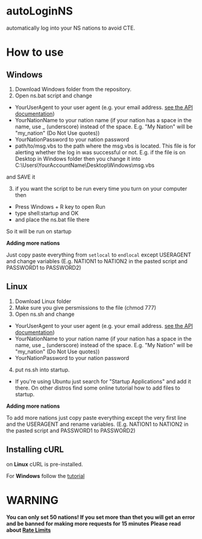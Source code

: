 # autoLoginNS
automatically log into your NS nations to avoid CTE.

# How to use

## Windows

1) Download Windows folder from the repository.
2) Open ns.bat script and change 
  
* YourUserAgent to your user agent (e.g. your email address. [see the API documentation](https://www.nationstates.net/pages/api.html#terms))
* YourNationName to your nation name (if your nation has a space in the name, use _ (underscore) instead of the space. E.g. "My Nation" will be "my_nation" (Do Not Use quotes))
* YourNationPassword to your nation password
* path/to/msg.vbs to the path where the msg.vbs is located. This file is for alerting whether the log in was successful or not. E.g. if the file is on Desktop in Windows folder then you change it into C:\Users\YourAccountName\Desktop\Windows\msg.vbs

and SAVE it

3) if you want the script to be run every time you turn on your computer then 

* Press Windows + R key to open Run
* type shell:startup and OK
* and place the ns.bat file there

So it will be run on startup


**Adding more nations**

Just copy paste everything from ```setlocal``` to ```endlocal``` except USERAGENT and change variables (E.g. NATION1 to NATION2 in the pasted script and PASSWORD1 to PASSWORD2)


## Linux

1) Download Linux folder
2) Make sure you give persmissions to the file (chmod 777)
3) Open ns.sh and change

* YourUserAgent to your user agent (e.g. your email address. [see the API documentation](https://www.nationstates.net/pages/api.html#terms))
* YourNationName to your nation name (if your nation has a space in the name, use _ (underscore) instead of the space. E.g. "My Nation" will be "my_nation" (Do Not Use quotes))
* YourNationPassword to your nation password

4) put ns.sh into startup.

* If you're using Ubuntu just search for "Startup Applications" and add it there. On other distros find some online tutorial how to add files to startup.

**Adding more nations**

To add more nations just copy paste everything except the very first line and the USERAGENT and rename variables. (E.g. NATION1 to NATION2 in the pasted script and PASSWORD1 to PASSWORD2)


## Installing cURL

on **Linux** cURL is pre-installed.

For **Windows** follow the [tutorial](https://developer.zendesk.com/documentation/developer-tools/getting-started/installing-and-using-curl/#installing-curl)

# WARNING
**You can only set 50 nations! If you set more than thet you will get an error and be banned for making more requests for 15 minutes**
**Please read about [Rate Limits](https://www.nationstates.net/pages/api.html#ratelimits)**
